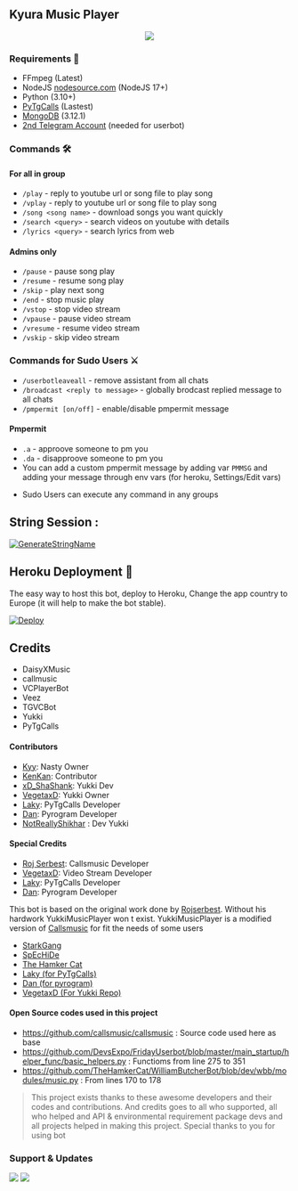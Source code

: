 <h2 align="centre">Kyura Music Player</h2>

<p align="center">
  <img src="https://telegra.ph/file/e42317e82b1c9e8c60c2a.jpg">
</p>

<h3>Requirements 📝</h3>

- FFmpeg (Latest)
- NodeJS [nodesource.com](https://nodesource.com/) (NodeJS 17+)
- Python (3.10+)
- [PyTgCalls](https://github.com/pytgcalls/pytgcalls) (Lastest)
- [MongoDB](https://cloud.mongodb.com/) (3.12.1)
- [2nd Telegram Account](https://telegram.org/blog/themes-accounts#multiple-accounts) (needed for userbot)

### Commands 🛠
#### For all in group
- `/play` - reply to youtube url or song file to play song
- `/vplay` - reply to youtube url or song file to play song
- `/song <song name>` - download songs you want quickly
- `/search <query>` - search videos on youtube with details
- `/lyrics <query>` - search lyrics from web
#### Admins only
- `/pause` - pause song play
- `/resume` - resume song play
- `/skip` - play next song
- `/end` - stop music play
- `/vstop` - stop video stream
- `/vpause` - pause video stream
- `/vresume` - resume video stream
- `/vskip` - skip video stream

### Commands for Sudo Users ⚔️
- `/userbotleaveall` - remove assistant from all chats
- `/broadcast <reply to message>` - globally brodcast replied message to all chats
- `/pmpermit [on/off]` - enable/disable pmpermit message

#### Pmpermit
- `.a` - approove someone to pm you
- `.da` - disapproove someone to pm you
- You can add a custom pmpermit message by adding var `PMMSG` and adding your message through env vars (for heroku, Settings/Edit vars)
+ Sudo Users can execute any command in any groups

## String Session :
[![GenerateStringName](https://img.shields.io/badge/repl.it-generateStringName-white)](https://replit.com/@rizkyhmdanii16/StringSession)


## Heroku Deployment 💜
The easy way to host this bot, deploy to Heroku, Change the app country to Europe (it will help to make the bot stable).

[![Deploy](https://www.herokucdn.com/deploy/button.svg)](https://heroku.com/deploy?template=https://github.com/TAELR/muzic1)


## Credits
- DaisyXMusic 
- callmusic 
- VCPlayerBot
- Veez
- TGVCBot
- Yukki
- PyTgCalls

#### Contributors
- [Kyy](https://github.com/muhammadrizky16): Nasty Owner
- [KenKan](https://github.com/kenkansaja): Contributor
- [xD_ShaShank](https://github.com/theshashankk): Yukki Dev
- [VegetaxD](http://github.com/VegetaxD): Yukki Owner 
- [Laky](https://github.com/Laky-64): PyTgCalls Developer
- [Dan](https://github.com/delivrance): Pyrogram Developer
- [NotReallyShikhar](https://github.com/NotReallyShikhar) : Dev Yukki
#### Special Credits
- [Roj Serbest](http://github.com/rojserbest): Callsmusic Developer
- [VegetaxD](http://github.com/VegetaxD): Video Stream Developer
- [Laky](https://github.com/Laky-64): PyTgCalls Developer
- [Dan](https://github.com/delivrance): Pyrogram Developer

This bot is based on the original work done by [Rojserbest](http://github.com/rojserbest). Without his hardwork YukkiMusicPlayer won t exist. 
YukkiMusicPlayer is a modified version of [Callsmusic](https://github.com/callsmusic/callsmusic) for fit the needs of some users

- [StarkGang](https://github.com/StarkGang/)
- [SpEcHiDe](https://github.com/SpEcHiDe/)
- [The Hamker Cat](https://github.com/thehamkercat)
- [Laky (for PyTgCalls)](https://github.com/Laky-64)
- [Dan (for pyrogram)](https://github.com/delivrance)
- [VegetaxD (For Yukki Repo)](http://github.com/VegetaxD)

#### Open Source codes used in this project 
- https://github.com/callsmusic/callsmusic : Source code used here as base
- https://github.com/DevsExpo/FridayUserbot/blob/master/main_startup/helper_func/basic_helpers.py : Functioms from line 275 to 351
- https://github.com/TheHamkerCat/WilliamButcherBot/blob/dev/wbb/modules/music.py : From lines 170 to 178


> This project exists thanks to these awesome developers and their codes and contributions.
> And credits goes to all who supported, all who helped and API & environmental requirement package devs and all projects helped in making this project.
> Special thanks to you for using bot

### Support & Updates 
<a href="https://t.me/KyuraSupport"><img src="https://img.shields.io/badge/Join-Group%20Support-red.svg?style=for-the-badge&logo=Telegram"></a> <a href="https://t.me/KyuraProjects"><img src="https://img.shields.io/badge/Join-Updates%20Channel-white.svg?style=for-the-badge&logo=Telegram"></a>
